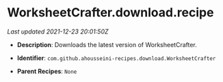 # WorksheetCrafter.download.recipe

_Last updated 2021-12-23 20:01:50Z_

- **Description**: Downloads the latest version of WorksheetCrafter.

- **Identifier**: `com.github.ahousseini-recipes.download.WorksheetCrafter`

- **Parent Recipes**: `None`
